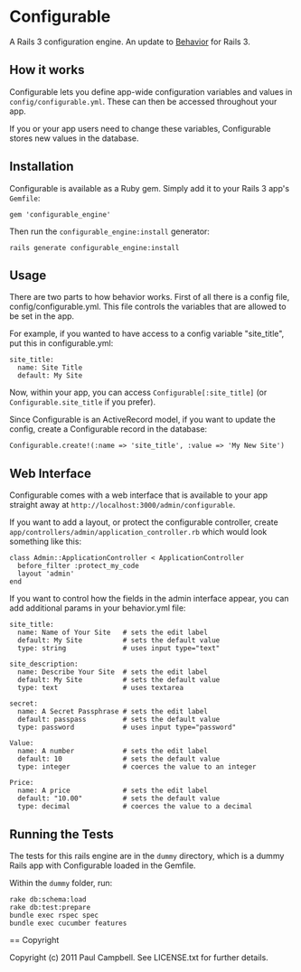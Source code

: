 # Configurable #

A Rails 3 configuration engine. An update to [Behavior](http://github.com/paulca/behavior) for Rails 3.

## How it works ##

Configurable lets you define app-wide configuration variables and values in `config/configurable.yml`. These can then be accessed throughout your app.

If you or your app users need to change these variables, Configurable stores new values in the database.

## Installation ##

Configurable is available as a Ruby gem. Simply add it to your Rails 3 app's `Gemfile`:

    gem 'configurable_engine'

Then run the `configurable_engine:install` generator:

    rails generate configurable_engine:install

## Usage ##

There are two parts to how behavior works. First of all there is a config file, config/configurable.yml. This file controls the variables that are allowed to be set in the app.

For example, if you wanted to have access to a config variable "site_title", put this in configurable.yml:

    site_title:
      name: Site Title
      default: My Site
  
Now, within your app, you can access `Configurable[:site_title]` (or `Configurable.site_title` if you prefer).

Since Configurable is an ActiveRecord model, if you want to update the config, create a Configurable record in the database:

    Configurable.create!(:name => 'site_title', :value => 'My New Site')
    
## Web Interface ##

Configurable comes with a web interface that is available to your app straight away at `http://localhost:3000/admin/configurable`.

If you want to add a layout, or protect the configurable controller, create `app/controllers/admin/application_controller.rb` which would look something like this:

    class Admin::ApplicationController < ApplicationController
      before_filter :protect_my_code
      layout 'admin'
    end

If you want to control how the fields in the admin interface appear, you can add additional params in your behavior.yml file:

    site_title:
      name: Name of Your Site   # sets the edit label
      default: My Site          # sets the default value
      type: string              # uses input type="text"

    site_description:
      name: Describe Your Site  # sets the edit label
      default: My Site          # sets the default value
      type: text                # uses textarea

    secret:
      name: A Secret Passphrase # sets the edit label
      default: passpass         # sets the default value
      type: password            # uses input type="password"

    Value:
      name: A number            # sets the edit label
      default: 10               # sets the default value
      type: integer             # coerces the value to an integer

    Price:
      name: A price             # sets the edit label
      default: "10.00"          # sets the default value
      type: decimal             # coerces the value to a decimal

## Running the Tests ##

The tests for this rails engine are in the `dummy` directory, which is a dummy Rails app with Configurable loaded in the Gemfile.

Within the `dummy` folder, run:

    rake db:schema:load
    rake db:test:prepare
    bundle exec rspec spec
    bundle exec cucumber features

== Copyright

Copyright (c) 2011 Paul Campbell. See LICENSE.txt for
further details.

